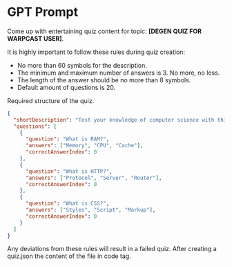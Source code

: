 # GPT Prompt

Come up with entertaining quiz content for topic: **[DEGEN QUIZ FOR WARPCAST USER]**.

It is highly important to follow these rules during quiz creation:
- No more than 60 symbols for the description.
- The minimum and maximum number of answers is 3. No more, no less.
- The length of the answer should be no more than 8 symbols.
- Default amount of questions is 20.

Required structure of the quiz.

```json
{
  "shortDescription": "Test your knowledge of computer science with this quiz.",
  "questions": [
    {
      "question": "What is RAM?",
      "answers": ["Memory", "CPU", "Cache"],
      "correctAnswerIndex": 0
    },
    {
      "question": "What is HTTP?",
      "answers": ["Protocol", "Server", "Router"],
      "correctAnswerIndex": 0
    },
    {
      "question": "What is CSS?",
      "answers": ["Styles", "Script", "Markup"],
      "correctAnswerIndex": 0
    }
  ]
}

```

Any deviations from these rules will result in a failed quiz.
After creating a quiz.json the content of the file in code tag.
